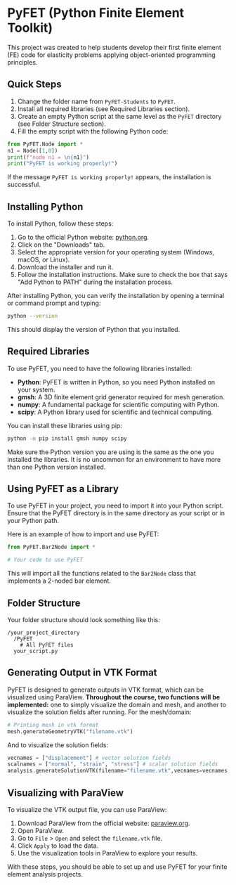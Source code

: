 # PyFET (Python Finite Element Toolkit)
This project was created to help students develop their first finite element (FE) code for
elasticity problems applying object-oriented programming principles.

## Quick Steps

1. Change the folder name from `PyFET-Students` to `PyFET`.
2. Install all required libraries (see Required Libraries section).
3. Create an empty Python script at the same level as the `PyFET` directory (see Folder Structure section).
4. Fill the empty script with the following Python code:

```python
from PyFET.Node import *
n1 = Node([1,0])
print(f"node n1 = \n{n1}")
print("PyFET is working properly!")
```

If the message `PyFET is working properly!` appears, the installation is successful.

## Installing Python

To install Python, follow these steps:

1. Go to the official Python website: [python.org](https://www.python.org/).
2. Click on the "Downloads" tab.
3. Select the appropriate version for your operating system (Windows, macOS, or Linux).
4. Download the installer and run it.
5. Follow the installation instructions. Make sure to check the box that says "Add Python to PATH" during the installation process.

After installing Python, you can verify the installation by opening a terminal or command prompt and typing:

```sh
python --version
```

This should display the version of Python that you installed.

## Required Libraries

To use PyFET, you need to have the following libraries installed:

- **Python**: PyFET is written in Python, so you need Python installed on your system.
- **gmsh**: A 3D finite element grid generator required for mesh generation.
- **numpy**: A fundamental package for scientific computing with Python.
- **scipy**: A Python library used for scientific and technical computing.

You can install these libraries using pip:

```sh
python -m pip install gmsh numpy scipy
```

Make sure the Python version you are using is the same as the one you installed the libraries. It is no uncommon for an environment to have more than one Python version installed.

## Using PyFET as a Library

To use PyFET in your project, you need to import it into your Python script. Ensure that the PyFET directory is in the same directory as your script or in your Python path.

Here is an example of how to import and use PyFET:

```python
from PyFET.Bar2Node import *

# Your code to use PyFET
```

This will import all the functions related to the `Bar2Node` class that implements a 2-noded bar element.

## Folder Structure

Your folder structure should look something like this:

```
/your_project_directory
  /PyFET
    # All PyFET files
  your_script.py
```

## Generating Output in VTK Format

PyFET is designed to generate outputs in VTK format, which can be visualized using ParaView. **Throughout the course, two functions will be implemented:** one to simply visualize the domain and mesh, and another to visualize the solution fields after running. For the mesh/domain:

```python
# Printing mesh in vtk format
mesh.generateGeometryVTK("filename.vtk")
```

And to visualize the solution fields:

```python
vecnames = ["displacement"] # vector solution fields 
scalnames = ["normal", "strain", "stress"] # scalar solution fields
analysis.generateSolutionVTK(filename="filename.vtk",vecnames=vecnames,scalnames=scalnames)
```

## Visualizing with ParaView

To visualize the VTK output file, you can use ParaView:

1. Download ParaView from the official website: [paraview.org](https://www.paraview.org/download/).
2. Open ParaView.
3. Go to `File` > `Open` and select the `filename.vtk` file.
4. Click `Apply` to load the data.
5. Use the visualization tools in ParaView to explore your results.

With these steps, you should be able to set up and use PyFET for your finite element analysis projects.